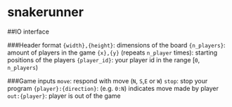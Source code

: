 # snakerunner

##IO interface

###Header format
`{width},{height}`: dimensions of the board
`{n_players}`: amount of players in the game
`{x},{y}` (repeats `n_player` times): starting positions of the players
`{player_id}`: your player id in the range [`0`, `n_players`)

###Game inputs
`move`: respond with move (`N`, `S`,`E` or `W`)
`stop`: stop your program
`{player}:{direction}`: (e.g. `0:N`) indicates move made by player
`out:{player}`: player is out of the game
